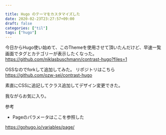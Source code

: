 ```yaml
---

title: Hugo のテーマをカスタマイズした
date: 2020-02-23T23:27:57+09:00
draft: false
categories: ["til"]
tags: ["hugo"]
---
```


今日からHugo使い始めて、このThemeを使用させて頂いたんだけど、早速一覧画面でタグとカテゴリーが表示したくなった。
https://github.com/niklasbuschmann/contrast-hugo?files=1

OSSなのでforkして追加してみた。
リポジトリはこちら
https://github.com/ozw-sei/contrast-hugo

素直にCSSに追記してクラス追加してデザイン変更できた。

我ながらお気に入り。

参考
- Pageのパラメータはここを参照した

https://gohugo.io/variables/page/
